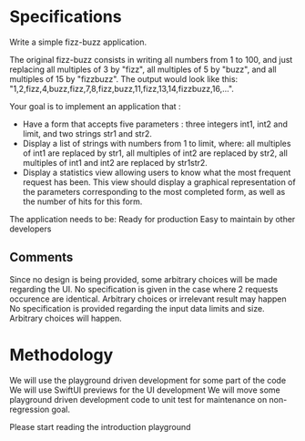 # Specifications

Write a simple fizz-buzz application.

The original fizz-buzz consists in writing all numbers from 1 to 100, and just replacing all multiples of 3 by "fizz", all multiples of 5 by "buzz", and all multiples of 15 by "fizzbuzz". The output would look like this: "1,2,fizz,4,buzz,fizz,7,8,fizz,buzz,11,fizz,13,14,fizzbuzz,16,...".

Your goal is to implement an application that :
- Have a form that accepts five parameters : three integers int1, int2 and limit, and two strings str1 and str2.
- Display a list of strings with numbers from 1 to limit, where: all multiples of int1 are replaced by str1, all multiples of int2 are replaced by str2, all multiples of int1 and int2 are replaced by str1str2.
- Display a statistics view allowing users to know what the most frequent request has been. This view should display a graphical representation of the parameters corresponding to the most completed form, as well as the number of hits for this form.

The application needs to be:
Ready for production
Easy to maintain by other developers

## Comments

Since no design is being provided, some arbitrary choices will be made regarding the UI.
No specification is given in the case where 2 requests occurence are identical. Arbitrary choices or irrelevant result may happen
No specification is provided regarding the input data limits and size. Arbitrary choices will happen. 

# Methodology

 We will use the playground driven development for some part of the code
 We will use SwiftUI previews for the UI development
 We will move some playground driven development code to unit test for maintenance on non-regression goal.
 
 Please start reading the introduction playground

